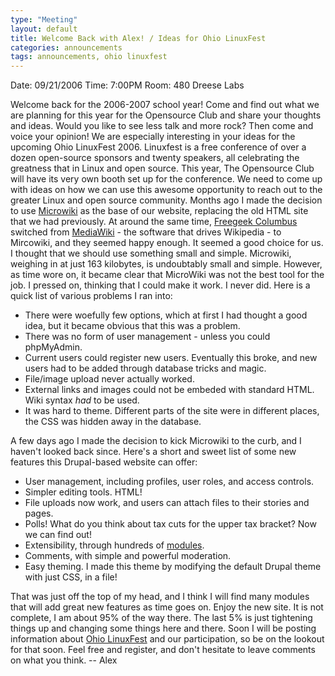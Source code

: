 ```yaml
---
type: "Meeting"
layout: default
title: Welcome Back with Alex! / Ideas for Ohio LinuxFest
categories: announcements
tags: announcements, ohio linuxfest
---
```

Date: 09/21/2006
Time: 7:00PM
Room: 480 Dreese Labs

Welcome back for the 2006-2007 school year! Come and find out what we are planning for this year for the Opensource Club and share your thoughts and ideas. Would you like to see less talk and more rock? Then come and voice your opinion! We are especially interesting in your ideas for the upcoming Ohio LinuxFest 2006. Linuxfest is a free conference of over a dozen open-source sponsors and twenty speakers, all celebrating the greatness that in Linux and open source. This year, The Opensource Club will have its very own booth set up for the conference. We need to come up with ideas on how we can use this awesome opportunity to reach out to the greater Linux and open source community. Months ago I made the decision to use [Microwiki](http://opensource.osu.edu/microwiki) as the base of our website, replacing the old HTML site that we had previously. At around the same time, [Freegeek Columbus](http://freegeekcolumbus.org/) switched from [MediaWiki](http://www.mediawiki.org) - the software that drives Wikipedia - to Mircowiki, and they seemed happy enough. It seemed a good choice for us. I thought that we should use something small and simple. Microwiki, weighing in at just 163 kilobytes, is undoubtably small and simple. However, as time wore on, it became clear that MicroWiki was not the best tool for the job. I pressed on, thinking that I could make it work. I never did. Here is a quick list of various problems I ran into:

*   There were woefully few options, which at first I had thought a good idea, but it became obvious that this was a problem.
*   There was no form of user management - unless you could phpMyAdmin.
*   Current users could register new users. Eventually this broke, and new users had to be added through database tricks and magic.
*   File/image upload never actually worked.
*   External links and images could not be embeded with standard HTML. Wiki syntax *had* to be used.
*   It was hard to theme. Different parts of the site were in different places, the CSS was hidden away in the database.

A few days ago I made the decision to kick Microwiki to the curb, and I haven't looked back since. Here's a short and sweet list of some new features this Drupal-based website can offer:

*   User management, including profiles, user roles, and access controls.
*   Simpler editing tools. HTML!
*   File uploads now work, and users can attach files to their stories and pages.
*   Polls! What do you think about tax cuts for the upper tax bracket? Now we can find out!
*   Extensibility, through hundreds of [modules](http://drupal.org/project/Modules).
*   Comments, with simple and powerful moderation.
*   Easy theming. I made this theme by modifying the default Drupal theme with just CSS, in a file!

That was just off the top of my head, and I think I will find many modules that will add great new features as time goes on. Enjoy the new site. It is not complete, I am about 95% of the way there. The last 5% is just tightening things up and changing some things here and there. Soon I will be posting information about [Ohio LinuxFest](http://www.ohiolinux.org) and our participation, so be on the lookout for that soon. Feel free and register, and don't hesitate to leave comments on what you think. -- Alex
